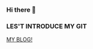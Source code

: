### Hi there 👋

<!--
**YASICJUNWOO/YASICJUNWOO** is a ✨ _special_ ✨ repository because its `README.md` (this file) appears on your GitHub profile.

Here are some ideas to get you started:

- 🔭 I’m currently working on ...
- 🌱 I’m currently learning ...
- 👯 I’m looking to collaborate on ...
- 🤔 I’m looking for help with ...
- 💬 Ask me about ...
- 📫 How to reach me: ...
- 😄 Pronouns: ...
- ⚡ Fun fact: ...
-->

<h3>LES'T INTRODUCE MY GIT</h3>
<body>
  <div color="skyblue" border="solid red 3px">
<a href="https://perfectcoding.tistory.com/">MY BLOG!</a>
  </div>
</body>
